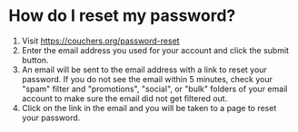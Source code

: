 # How do I reset my password?

1. Visit <https://couchers.org/password-reset>
2. Enter the email address you used for your account and click the submit button.
3. An email will be sent to the email address with a link to reset your password. If you do not see the email within 5 minutes, check your "spam" filter and "promotions", "social", or "bulk" folders of your email account to make sure the email did not get filtered out.
4. Click on the link in the email and you will be taken to a page to reset your password.
